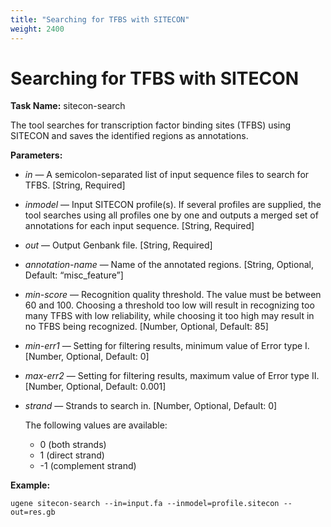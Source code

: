 ```yaml
---
title: "Searching for TFBS with SITECON"
weight: 2400
---
```


# Searching for TFBS with SITECON

**Task Name:** sitecon-search

The tool searches for transcription factor binding sites (TFBS) using SITECON and saves the identified regions as annotations.

**Parameters:**

- _in_ — A semicolon-separated list of input sequence files to search for TFBS. \[String, Required\]
  
- _inmodel_ — Input SITECON profile(s). If several profiles are supplied, the tool searches using all profiles one by one and outputs a merged set of annotations for each input sequence. \[String, Required\]
  
- _out_ — Output Genbank file. \[String, Required\]
  
- _annotation-name_ — Name of the annotated regions. \[String, Optional, Default: “misc_feature”\]
  
- _min-score_ — Recognition quality threshold. The value must be between 60 and 100. Choosing a threshold too low will result in recognizing too many TFBS with low reliability, while choosing it too high may result in no TFBS being recognized. \[Number, Optional, Default: 85\]
  
- _min-err1_ — Setting for filtering results, minimum value of Error type I. \[Number, Optional, Default: 0\]
  
- _max-err2_ — Setting for filtering results, maximum value of Error type II. \[Number, Optional, Default: 0.001\]
  
- _strand_ — Strands to search in. \[Number, Optional, Default: 0\]

  The following values are available:

  * 0 (both strands)
  * 1 (direct strand)
  * -1 (complement strand)

**Example:**

```
ugene sitecon-search --in=input.fa --inmodel=profile.sitecon --out=res.gb